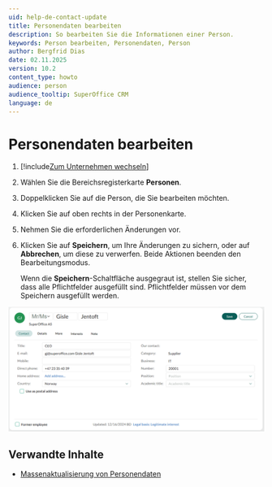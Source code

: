 ```yaml
---
uid: help-de-contact-update
title: Personendaten bearbeiten
description: So bearbeiten Sie die Informationen einer Person.
keywords: Person bearbeiten, Personendaten, Person
author: Bergfrid Dias
date: 02.11.2025
version: 10.2
content_type: howto
audience: person
audience_tooltip: SuperOffice CRM
language: de
---
```


# Personendaten bearbeiten

1. [!include[Zum Unternehmen wechseln](../../learn/includes/goto-company.md)]

1. Wählen Sie die Bereichsregisterkarte **Personen**.

1. Doppelklicken Sie auf die Person, die Sie bearbeiten möchten.

1. Klicken Sie auf <i class="ph ph-pencil-simple" aria-label="Bearbeiten"></i> oben rechts in der Personenkarte.

1. Nehmen Sie die erforderlichen Änderungen vor.

1. Klicken Sie auf **Speichern**, um Ihre Änderungen zu sichern, oder auf **Abbrechen**, um diese zu verwerfen. Beide Aktionen beenden den Bearbeitungsmodus.

   Wenn die **Speichern**-Schaltfläche ausgegraut ist, stellen Sie sicher, dass alle Pflichtfelder ausgefüllt sind. Pflichtfelder müssen vor dem Speichern ausgefüllt werden.

![Das Personenfenster im Bearbeitungsmodus, das Personendetails anzeigt. -screenshot][img1]

## Verwandte Inhalte

* [Massenaktualisierung von Personendaten][8]

<!-- Referenced links -->
[8]: ../../learn/basics/bulk-update.md

<!-- Referenced images -->
[img1]: ../../../media/loc/en/contact/edit-person.png
